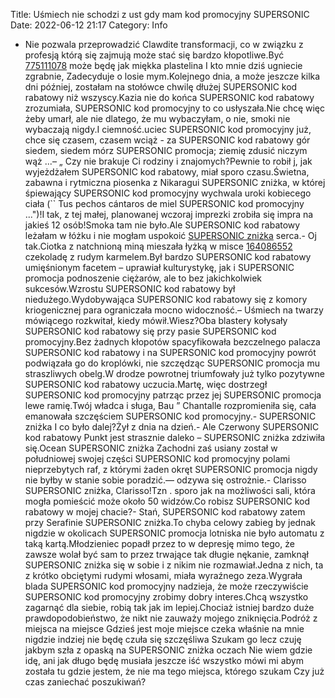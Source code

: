 Title: Uśmiech nie schodzi z ust gdy mam kod promocyjny SUPERSONIC
Date: 2022-06-12 21:17
Category: Info

- Nie pozwala przeprowadzić Clawdite transformacji, co w związku z profesją którą się zajmują może stać się bardzo kłopotliwe.Być [775111078](https://telinfo.co/pl/numer/775111078/) może będę jak miękka plastelina I kto mnie dziś ugniecie zgrabnie, Zadecyduje o losie mym.Kolejnego dnia, a może jeszcze kilka dni później, zostałam na stołówce chwilę dłużej SUPERSONIC kod rabatowy niż wszyscy.Kazia nie do końca SUPERSONIC kod rabatowy zrozumiała, SUPERSONIC kod promocyjny to co usłyszała.Nie chcę więc żeby umarł, ale nie dlatego, że mu wybaczyłam, o nie, smoki nie wybaczają nigdy.I ciemność.uciec SUPERSONIC kod promocyjny już, chce się czasem, czasem wciąż - za SUPERSONIC kod rabatowy gór siedem, siedem mórz SUPERSONIC promocja; ziemię zdusić niczym wąż ...– „ Czy nie brakuje Ci rodziny i znajomych?Pewnie to robił j, jak wyjeżdżałem SUPERSONIC kod rabatowy, miał sporo czasu.Świetna, zabawna i rytmiczna piosenka z Nikaragui SUPERSONIC zniżka, w której śpiewający SUPERSONIC kod promocyjny wychwala uroki kobiecego ciała (`` Tus pechos cántaros de miel SUPERSONIC kod promocyjny ...")!I tak, z tej małej, planowanej wczoraj imprezki zrobiła się impra na jakieś 12 osób!Smoka tam nie było.Ale SUPERSONIC kod rabatowy leżałam w łóżku i nie mogłam uspokoić [SUPERSONIC zniżka](https://promki.pl/kody-rabatowe/supersonic) serca.- Oj tak.Ciotka z natchnioną miną mieszała łyżką w misce [164086552](https://telinfo.co/fr/numero/serie/164/08/65/) czekoladę z rudym karmelem.Był bardzo SUPERSONIC kod rabatowy umięśnionym facetem – uprawiał kulturystykę, jak i SUPERSONIC promocja podnoszenie ciężarów, ale to bez jakichkolwiek sukcesów.Wzrostu SUPERSONIC kod rabatowy był niedużego.Wydobywająca SUPERSONIC kod rabatowy się z komory kriogenicznej para ograniczała mocno widoczność.– Uśmiech na twarzy mówiącego rozkwitał, kiedy mówił.Wiesz?Oba blastery kołysały SUPERSONIC kod rabatowy się przy pasie SUPERSONIC kod promocyjny.Bez żadnych kłopotów spacyfikowała bezczelnego palacza SUPERSONIC kod rabatowy i na SUPERSONIC kod promocyjny powrót podwiązała go do kroplówki, nie szczędząc SUPERSONIC promocja mu straszliwych obelg.W drodze powrotnej triumfowały już tylko pozytywne SUPERSONIC kod rabatowy uczucia.Martę, więc dostrzegł SUPERSONIC kod promocyjny patrząc przez jej SUPERSONIC promocja lewe ramię.Twój władca i sługa, Bau ” Chantalle rozpromieniła się, cała emanowała szczęściem SUPERSONIC kod promocyjny.- SUPERSONIC zniżka I co było dalej?Żył z dnia na dzień.- Ale Czerwony SUPERSONIC kod rabatowy Punkt jest strasznie daleko – SUPERSONIC zniżka zdziwiła się.Ocean SUPERSONIC zniżka Zachodni zaś usiany został w południowej swojej części SUPERSONIC kod promocyjny polami nieprzebytych raf, z którymi żaden okręt SUPERSONIC promocja nigdy nie byłby w stanie sobie poradzić.— odzywa się ostrożnie.- Clarisso SUPERSONIC zniżka, Clarisso!Tzn . sporo jak na możliwości sali, która mogła pomieścić może około 50 widzów.Co robisz SUPERSONIC kod rabatowy w mojej chacie?- Stań, SUPERSONIC kod rabatowy zatem przy Serafinie SUPERSONIC zniżka.To chyba celowy zabieg by jednak nigdzie w okolicach SUPERSONIC promocja lotniska nie było automatu z taką kartą.Młodzieniec popadł przez to w depresję mimo tego, że zawsze wolał być sam to przez trwające tak długie nękanie, zamknął SUPERSONIC zniżka się w sobie i z nikim nie rozmawiał.Jedna z nich, ta z krótko obciętymi rudymi włosami, miała wyraźnego zeza.Wygrała blada SUPERSONIC kod promocyjny nadzieja, że może rzeczywiście SUPERSONIC kod promocyjny zrobimy dobry interes.Chcą wszystko zagarnąć dla siebie, robią tak jak im lepiej.Chociaż istniej bardzo duże prawdopodobieństwo, że nikt nie zauważy mojego zniknięcia.Podróż z miejsca na miejsce Gdzieś jest moje miejsce czeka właśnie na mnie nigdzie indziej nie będę czuła się szczęśliwa Szukam go lecz czuję jakbym szła z opaską na SUPERSONIC zniżka oczach Nie wiem gdzie idę, ani jak długo będę musiała jeszcze iść wszystko mówi mi abym została tu gdzie jestem, że nie ma tego miejsca, którego szukam Czy już czas zaniechać poszukiwań?
